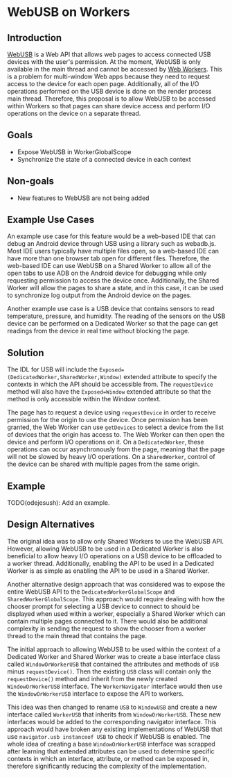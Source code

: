 # WebUSB on Workers ##

## Introduction ##

[WebUSB](https://wicg.github.io/webusb/) is a Web API that allows web pages to
access connected USB devices with the user's permission. At the moment, WebUSB
is only available in the main thread and cannot be accessed by
[Web Workers](https://w3c.github.io/workers/). This is a problem for
multi-window Web apps because they need to request access to the device for
each open page. Additionally, all of the I/O operations performed on the USB
device is done on the render process main thread. Therefore, this proposal is
to allow WebUSB to be accessed within Workers so that pages can share device
access and perform I/O operations on the device on a separate thread.

## Goals ##

* Expose WebUSB in WorkerGlobalScope
* Synchronize the state of a connected device in each context

## Non-goals ##

* New features to WebUSB are not being added

## Example Use Cases ##

An example use case for this feature would be a web-based IDE that can debug an
Android device through USB using a library such as webadb.js. Most IDE users
typically have multiple files open, so a web-based IDE can have more than one
browser tab open for different files. Therefore, the web-based IDE can use
WebUSB on a Shared Worker to allow all of the open tabs to use ADB on the
Android device for debugging while only requesting permission to access the
device once. Additionally, the Shared Worker will allow the pages to share a
state, and in this case, it can be used to synchronize log output from the
Android device on the pages.

Another example use case is a USB device that contains sensors to read
temperature, pressure, and humidity. The reading of the sensors on the USB
device can be performed on a Dedicated Worker so that the page can get readings
from the device in real time without blocking the page.

## Solution ##

The IDL for USB will include the `Exposed=(DedicatedWorker,SharedWorker,Window)`
extended attribute to specify the contexts in which the API should be accessible
from. The `requestDevice` method will also have the `Exposed=Window` extended
attribute so that the method is only accessible within the Window context.

The page has to request a device using `requestDevice` in order to receive
permission for the origin to use the device. Once permission has been granted,
the Web Worker can use `getDevices` to select a device from the list of devices
that the origin has access to. The Web Worker can then open the device and
perform I/O operations on it. On a `DedicatedWorker`, these operations can occur
asynchronously from the page, meaning that the page will not be slowed by heavy
I/O operations. On a `SharedWorker`, control of the device can be shared with
multiple pages from the same origin.

## Example ##

TODO(odejesush): Add an example.

## Design Alternatives ##

The original idea was to allow only Shared Workers to use the WebUSB API.
However, allowing WebUSB to be used in a Dedicated Worker is also beneficial to
allow heavy I/O operations on a USB device to be offloaded to a worker thread.
Additionally, enabling the API to be used in a Dedicated Worker is as simple as
enabling the API to be used in a Shared Worker.

Another alternative design approach that was considered was to expose the entire
WebUSB API to the `DedicatedWorkerGlobalScope` and `SharedWorkerGlobalScope`.
This approach would require dealing with how the chooser prompt for selecting a
USB device to connect to should be displayed when used within a worker,
especially a Shared Worker which can contain multiple pages connected to it.
There would also be additional complexity in sending the request to show the
chooser from a worker thread to the main thread that contains the page.

The initial approach to allowing WebUSB to be used within the context of a
Dedicated Worker and Shared Worker was to create a base interface class called
`WindowOrWorkerUSB` that contained the attributes and methods of `USB` minus
`requestDevice()`. Then the existing `USB` class will contain only the
`requestDevice()` method and inherit from the newly created `WindowOrWorkerUSB`
interface. The `WorkerNavigator` interface would then use the
`WindowOrWorkerUSB` interface to expose the API to workers.

This idea was then changed to rename `USB` to `WindowUSB` and create a new
interface called `WorkerUSB` that inherits from `WindowOrWorkerUSB`. These new
interfaces would be added to the corresponding navigator interface. This
approach would have broken any existing implementations of WebUSB that use
`navigator.usb instanceof USB` to check if WebUSB is enabled. The whole idea of
creating a base `WindowOrWorkerUSB` interface was scrapped after learning that
extended attributes can be used to determine specific contexts in which an
interface, attribute, or method can be exposed in, therefore significantly
reducing the complexity of the implementation.
